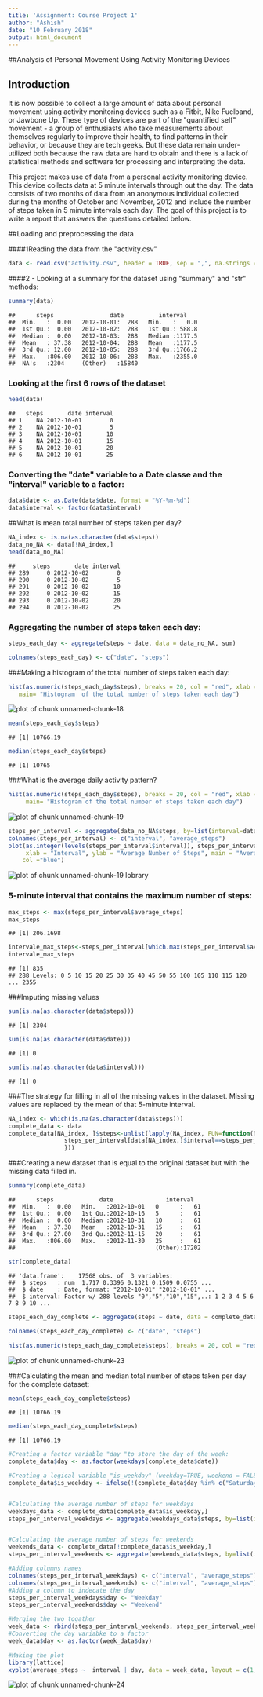 ```yaml
---
title: 'Assignment: Course Project 1'
author: "Ashish"
date: "10 February 2018"
output: html_document
---
```




##Analysis of Personal Movement Using Activity Monitoring Devices

## Introduction

It is now possible to collect a large amount of data about personal movement using activity monitoring devices such as a Fitbit, Nike Fuelband, or Jawbone Up. These type of devices are part of the "quantified self" movement - a group of enthusiasts who take measurements about themselves regularly to improve their health, to find patterns in their behavior, or because they are tech geeks. But these data remain under-utilized both because the raw data are hard to obtain and there is a lack of statistical methods and software for processing and interpreting the data.

This project makes use of data from a personal activity monitoring device. This device collects data at 5 minute intervals through out the day. The data consists of two months of data from an anonymous individual collected during the months of October and November, 2012 and include the number of steps taken in 5 minute intervals each day. The goal of this project is to write a report that answers the questions detailed below.

##Loading and preprocessing the data

####1Reading the data from the "activity.csv"


```r
data <- read.csv("activity.csv", header = TRUE, sep = ",", na.strings = "NA")
```
####2 - Looking at a summary for the dataset using "summary" and "str" methods:


```r
summary(data)
```

```
##      steps                date          interval     
##  Min.   :  0.00   2012-10-01:  288   Min.   :   0.0  
##  1st Qu.:  0.00   2012-10-02:  288   1st Qu.: 588.8  
##  Median :  0.00   2012-10-03:  288   Median :1177.5  
##  Mean   : 37.38   2012-10-04:  288   Mean   :1177.5  
##  3rd Qu.: 12.00   2012-10-05:  288   3rd Qu.:1766.2  
##  Max.   :806.00   2012-10-06:  288   Max.   :2355.0  
##  NA's   :2304     (Other)   :15840
```

### Looking at the first 6 rows of the dataset

```r
head(data)
```

```
##   steps       date interval
## 1    NA 2012-10-01        0
## 2    NA 2012-10-01        5
## 3    NA 2012-10-01       10
## 4    NA 2012-10-01       15
## 5    NA 2012-10-01       20
## 6    NA 2012-10-01       25
```

### Converting the "date" variable to a Date classe and the "interval" variable to a factor:

```r
data$date <- as.Date(data$date, format = "%Y-%m-%d")
data$interval <- factor(data$interval)
```
 
##What is mean total number of steps taken per day?

```r
NA_index <- is.na(as.character(data$steps))
data_no_NA <- data[!NA_index,]
head(data_no_NA)
```

```
##     steps       date interval
## 289     0 2012-10-02        0
## 290     0 2012-10-02        5
## 291     0 2012-10-02       10
## 292     0 2012-10-02       15
## 293     0 2012-10-02       20
## 294     0 2012-10-02       25
```

### Aggregating the number of steps taken each day:

```r
steps_each_day <- aggregate(steps ~ date, data = data_no_NA, sum)

colnames(steps_each_day) <- c("date", "steps")
```

###Making a histogram of the total number of steps taken each day:

```r
hist(as.numeric(steps_each_day$steps), breaks = 20, col = "red", xlab = "Number of Steps", 
   main= "Histogram  of the total number of steps taken each day")
```

![plot of chunk unnamed-chunk-18](figure/unnamed-chunk-18-1.png)

```r
mean(steps_each_day$steps)
```

```
## [1] 10766.19
```

```r
median(steps_each_day$steps)
```

```
## [1] 10765
```
###What is the average daily activity pattern?

```r
hist(as.numeric(steps_each_day$steps), breaks = 20, col = "red", xlab = "Number of Steps", 
     main= "Histogram of the total number of steps taken each day")
```

![plot of chunk unnamed-chunk-19](figure/unnamed-chunk-19-1.png)

```r
steps_per_interval <- aggregate(data_no_NA$steps, by=list(interval=data_no_NA$interval), FUN=mean)
colnames(steps_per_interval) <- c("interval", "average_steps")
plot(as.integer(levels(steps_per_interval$interval)), steps_per_interval$average_steps, type="l",
     xlab = "Interval", ylab = "Average Number of Steps", main = "Average Daily Activity Pattern", 
    col ="blue")
```

![plot of chunk unnamed-chunk-19](figure/unnamed-chunk-19-2.png)
lobrary
### 5-minute interval that contains the maximum number of steps:

```r
max_steps <- max(steps_per_interval$average_steps)
max_steps
```

```
## [1] 206.1698
```

```r
intervale_max_steps<-steps_per_interval[which.max(steps_per_interval$average_steps),]$interval
intervale_max_steps
```

```
## [1] 835
## 288 Levels: 0 5 10 15 20 25 30 35 40 45 50 55 100 105 110 115 120 ... 2355
```

###Imputing missing values

```r
sum(is.na(as.character(data$steps)))
```

```
## [1] 2304
```

```r
sum(is.na(as.character(data$date)))
```

```
## [1] 0
```

```r
sum(is.na(as.character(data$interval)))
```

```
## [1] 0
```

###The strategy for filling in all of the missing values in the dataset. Missing values are replaced by the mean of that 5-minute interval.


```r
NA_index <- which(is.na(as.character(data$steps)))
complete_data <- data
complete_data[NA_index, ]$steps<-unlist(lapply(NA_index, FUN=function(NA_index){
                steps_per_interval[data[NA_index,]$interval==steps_per_interval$interval,]$average_steps
                }))
```

###Creating a new dataset that is equal to the original dataset but with the missing data filled in.

```r
summary(complete_data)
```

```
##      steps             date               interval    
##  Min.   :  0.00   Min.   :2012-10-01   0      :   61  
##  1st Qu.:  0.00   1st Qu.:2012-10-16   5      :   61  
##  Median :  0.00   Median :2012-10-31   10     :   61  
##  Mean   : 37.38   Mean   :2012-10-31   15     :   61  
##  3rd Qu.: 27.00   3rd Qu.:2012-11-15   20     :   61  
##  Max.   :806.00   Max.   :2012-11-30   25     :   61  
##                                        (Other):17202
```

```r
str(complete_data)
```

```
## 'data.frame':	17568 obs. of  3 variables:
##  $ steps   : num  1.717 0.3396 0.1321 0.1509 0.0755 ...
##  $ date    : Date, format: "2012-10-01" "2012-10-01" ...
##  $ interval: Factor w/ 288 levels "0","5","10","15",..: 1 2 3 4 5 6 7 8 9 10 ...
```

```r
steps_each_day_complete <- aggregate(steps ~ date, data = complete_data, sum)

colnames(steps_each_day_complete) <- c("date", "steps")

hist(as.numeric(steps_each_day_complete$steps), breaks = 20, col = "red", xlab = "Number of Steps", main= "Histogram of the total number of steps taken each day")
```

![plot of chunk unnamed-chunk-23](figure/unnamed-chunk-23-1.png)

###Calculating the mean and median total number of steps taken per day for the complete dataset:

```r
mean(steps_each_day_complete$steps)
```

```
## [1] 10766.19
```

```r
median(steps_each_day_complete$steps)
```

```
## [1] 10766.19
```

```r
#Creating a factor variable "day "to store the day of the week:
complete_data$day <- as.factor(weekdays(complete_data$date))

#Creating a logical variable "is_weekday" (weekday=TRUE, weekend = FALE) :
complete_data$is_weekday <- ifelse(!(complete_data$day %in% c("Saturday","Sunday")), TRUE, FALSE) 


#Calculating the average number of steps for weekdays
weekdays_data <- complete_data[complete_data$is_weekday,]
steps_per_interval_weekdays <- aggregate(weekdays_data$steps, by=list(interval=weekdays_data$interval), FUN=mean)


#Calculating the average number of steps for weekends
weekends_data <- complete_data[!complete_data$is_weekday,]
steps_per_interval_weekends <- aggregate(weekends_data$steps, by=list(interval=weekends_data$interval), FUN=mean)

#Adding columns names
colnames(steps_per_interval_weekdays) <- c("interval", "average_steps")
colnames(steps_per_interval_weekends) <- c("interval", "average_steps")
#Adding a column to indecate the day
steps_per_interval_weekdays$day <- "Weekday"
steps_per_interval_weekends$day <- "Weekend"

#Merging the two togather
week_data <- rbind(steps_per_interval_weekends, steps_per_interval_weekdays)
#Converting the day variabke to a factor
week_data$day <- as.factor(week_data$day)

#Making the plot
library(lattice)
xyplot(average_steps ~  interval | day, data = week_data, layout = c(1,2), type ="l", ylab="Number of Steps")
```

![plot of chunk unnamed-chunk-24](figure/unnamed-chunk-24-1.png)

